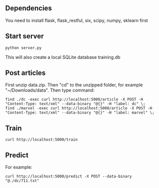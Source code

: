 ## Dependencies

You need to install flask, flask_restful, six, scipy, numpy, sklearn first

## Start server

```
python server.py
```
This will also create a local SQLite database training.db

## Post articles

First unzip data.zip. Then "cd" to the unzipped folder, for example "~/Downloads/data". Then type command:
```
find ./dc -exec curl http://localhost:5000/article -X POST -H "Content-Type: text/xml" --data-binary "@{}" -H "label: dc" \;
find ./marvel -exec curl http://localhost:5000/article -X POST -H "Content-Type: text/xml" --data-binary "@{}" -H "label: marvel" \;
```

## Train

```
curl http://localhost:5000/train
```

## Predict
For example:
```
curl http://localhost:5000/predict -X POST --data-binary "@./dc/711.txt"
```